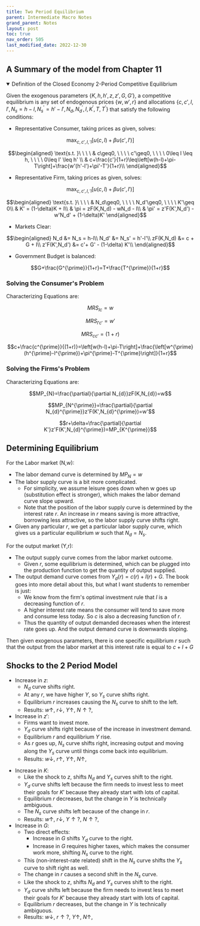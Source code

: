 ```yaml
---
title: Two Period Equilibrium
parent: Intermediate Macro Notes
grand_parent: Notes
layout: post
toc: true
nav_order: 505
last_modified_date: 2022-12-30
---
```




## A Summary of the model from Chapter 11

<details markdown="block" open>
<summary>Definition of the Closed Economy 2-Period Competitive Equilibrium</summary>

Given the exogenous parameters $\lbrace K,h,h',z,z',G,G'\rbrace$,
a competitive equilibrium is any set of endogenous prices $\lbrace w,w',r\rbrace$ and allocations $\lbrace c,c',l,l',N_{s}=h-l,N_{s}^{'}=h'-l',N_{d},N_{d}^{\prime},I,K^{\prime},T,T^{\prime}\rbrace$ that satisfy the following conditions:

- Representative Consumer, taking prices as given, solves:

$$\max_{c,c',l,'l} \left[u(c,l)+\beta u(c',l')\right]$$

$$\begin{aligned}
\text{s.t. }\ \ \ \ & c\geq0, \ \ \ \ c'\geq0, \ \ \ \ 0\leq l \leq h, \ \ \ \ 0\leq l' \leq h' \\
& c+\frac{c'}{1+r}\leq\left[w(h-l)+\pi-T\right]+\frac{w'(h'-l')+\pi'-T'}{1+r}\\
\end{aligned}$$

- Representative Firm, taking prices as given, solves:

$$\max_{c,c',l,'l} \left[u(c,l)+\beta u(c',l')\right]$$

$$\begin{aligned}
\text{s.t. }\ \ \ \ & N_d\geq0, \ \ \ \ N_d'\geq0, \ \ \ \ K'\geq 0\\
& K' = (1-\delta)K + I\\
& \pi = zF(K,N_d) - wN_d - I\\
& \pi' = z'F(K',N_d') - w'N_d' + (1-\delta)K'
\end{aligned}$$

- Markets Clear:
  
$$\begin{aligned}
N_d &= N_s = h-l\\
N_d' &= N_s' = h'-l'\\
zF(K,N_d) &= c + G + I\\
z'F(K',N_d') &= c'+ G' - (1-\delta) K'\\
\end{aligned}$$

<!--- Profit is $\pi=Y-wN_{d}$-->

- Government Budget is balanced:

$$G+\frac{G^{\prime}}{1+r}=T+\frac{T^{\prime}}{1+r}$$

</details>


### Solving the Consumer's Problem

Characterizing Equations are:

$$MRS_{lc} = w$$

$$MRS_{l'c'} = w'$$

$$MRS_{cc'} = (1+r)$$

$$c+\frac{c^{\prime}}{(1+r)}=\left[w(h-l)+\pi-T\right]+\frac{\left[w^{\prime}(h^{\prime}-l^{\prime})+\pi^{\prime}-T^{\prime}\right]}{1+r}$$


### Solving the Firms's Problem

Characterizing Equations are:

$$MP_{N}=\frac{\partial}{\partial N_{d}}zF(K,N_{d})=w$$

$$MP_{N^{\prime}}=\frac{\partial}{\partial N_{d}^{\prime}}z'F(K',N_{d}^{\prime})=w'$$

$$r+\delta=\frac{\partial}{\partial K'}z'F(K',N_{d}^{\prime})=MP_{K^{\prime}}$$







## Determining Equilibrium

For the Labor market (N,w):

- The labor demand curve is determined by $MP_N = w$
- The labor supply curve is a bit more complicated.
    - For simplicity, we assume leisure goes down when w goes up (substitution effect is stronger), which makes the labor demand curve slope upward.
    - Note that the position of the labor supply curve is determined by the interest rate $r$. An increase in $r$ means saving is more attractive, borrowing less attractive, so the labor supply curve shifts right.
- Given any particular $r$, we get a particular labor supply curve, which gives us a particular equilibrium $w$ such that $N_d = N_s$.

For the output market (Y,r):

- The output supply curve comes from the labor market outcome. 
    - Given $r$, some equilibrium is determined, which can be plugged into the production function to get the quantity of output supplied.
- The output demand curve comes from $Y_d(r) = c(r) + I(r) + G$. The book goes into more detail about this, but what I want students to remember is just:
    - We know from the firm's optimal investment rule that $I$ is a decreasing function of $r$.
    - A higher interest rate means the consumer will tend to save more and consume less today. So $c$ is also a decreasing function of $r$. <!--As my wife said, "when the interest rate is so high, I don't want to live; I just want to save."-->
    - Thus the quantity of output demanded decreases when the interest rate goes up. And the output demand curve is downwards sloping.

Then given exogenous parameters, there is one specific equilibrium $r$ such that the output from the labor market at this interest rate is equal to $c+I+G$







## Shocks to the 2 Period Model

- Increase in $z$:
    - $N_d$ curve shifts right.
    - At any $r$, we have higher $Y$, <!--(because of higher $z$, but also because of higher $N$)--> so $Y_s$ curve shifts right.
    - Equilibrium $r$ increases causing the $N_s$ curve to shift to the left.
    - Results: $w\uparrow$, $r\downarrow$, $Y\uparrow$, $N\uparrow?$, 
- Increase in $z'$:
    - Firms want to invest more.
    - $Y_d$ curve shifts right because of the increase in investment demand.
    - Equilibrium $r$ and equilibrium $Y$ rise.
    - As $r$ goes up, $N_s$ curve shifts right, increasing output and moving along the $Y_s$ curve until things come back into equilibrium.
    - Results: $w\downarrow$, $r\uparrow$, $Y\uparrow$, $N\uparrow$, 

<!--Increase z and z'
• Increase z and z'

– Increase in z shifts N_{d} curve and Y_{s} curve right

– Increase in z^{\prime}shifts Y_{d} curve right

– Change in equilibrium r ambiguous

∗ Amibiguous shift in the N_{s} curve

– Results: w\uparrow?, r?,Y\uparrow,N\uparrow^{*}

• In particular, an increase in z combined with a smaller increase in z'

– r goes down, which means N_{s} shifts left and w unambiguously goes up.
-->

- Increase in $K$:
    - Like the shock to $z$, shifts $N_d$ and $Y_s$ curves shift to the right.
    - $Y_d$ curve shifts left because the firm needs to invest less to meet their goals for $K'$ because they already start with lots of capital.
    - Equilibrium $r$ decreases, but the change in $Y$ is technically ambiguous.
    - The $N_s$ curve shifts left because of the change in $r$.
    - Results: $w\uparrow$, $r\downarrow$, $Y\uparrow?$, $N\uparrow?$, 
- Increase in $G$:
    - Two direct effects:
        - Increase in $G$ shifts $Y_d$ curve to the right.
        - Increase in $G$ requires higher taxes, which makes the consumer work more, shifting $N_s$ curve to the right.
    - This (non-interest-rate related) shift in the $N_s$ curve shifts the $Y_s$ curve to shift right as well.
    - The change in $r$ causes a second shift in the $N_s$ curve.
    - Like the shock to $z$, shifts $N_d$ and $Y_s$ curves shift to the right.
    - $Y_d$ curve shifts left because the firm needs to invest less to meet their goals for $K'$ because they already start with lots of capital.
    - Equilibrium $r$ decreases, but the change in $Y$ is technically ambiguous.
    - Results: $w\downarrow$, $r\uparrow?$, $Y\uparrow$, $N\uparrow$, 